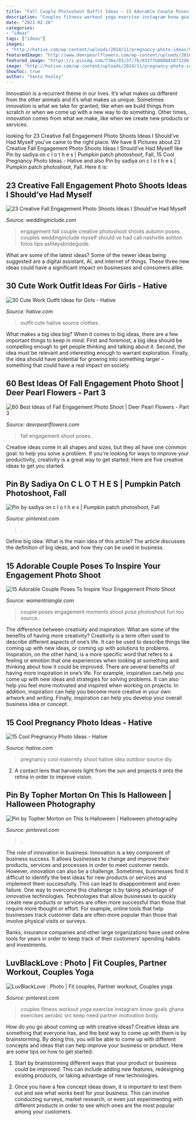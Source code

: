 ```yaml
---
title: "Fall Couple Photoshoot Outfit Ideas ~ 15 Adorable Couple Poses To Inspire Your Engagement Photo Shoot"
description: "Couples fitness workout yoga exercise instagram know goals ghana exercises aerobic src keep need partner motivation body"
date: "2023-02-26"
categories:
- "ideas"
tags: ["ideas"]
images:
- "http://hative.com/wp-content/uploads/2014/11/pregnancy-photo-ideas/5-cool-pregnancy-photo-ideas.jpg"
featuredImage: "http://www.deerpearlflowers.com/wp-content/uploads/2016/08/Fall-Engagement-Photo-Shoot-and-Poses-Ideas-49.jpg"
featured_image: "https://i.pinimg.com/736x/03/3f/7b/033f7b8688818732dbfaf41c92f306e4.jpg"
image: "http://hative.com/wp-content/uploads/2014/11/pregnancy-photo-ideas/5-cool-pregnancy-photo-ideas.jpg"
ShowToc: true
author: "Santa Dooley"
---
```



Innovation is a recurrent theme in our lives. It’s what makes us different from the other animals and it’s what makes us unique. Sometimes innovation is what we take for granted, like when we build things from scratch or when we come up with a new way to do something. Other times, innovation comes from what we make, like when we create new products or services.

	

		
looking for 23 Creative Fall Engagement Photo Shoots Ideas I Should’ve Had Myself you've came to the right place. We have 8 Pictures about 23 Creative Fall Engagement Photo Shoots Ideas I Should’ve Had Myself like Pin by sadiya on c l o t h e s | Pumpkin patch photoshoot, Fall, 15 Cool Pregnancy Photo Ideas - Hative and also Pin by sadiya on c l o t h e s | Pumpkin patch photoshoot, Fall. Here it is:
		
    
## 23 Creative Fall Engagement Photo Shoots Ideas I Should’ve Had Myself

<img loading=lazy src="https://www.weddinginclude.com/wp-content/uploads/2017/06/Engagement-photo-by-Cali-Ashton-Photography.jpg" onerror="this.onerror=null;this.src='https://tse4.mm.bing.net/th?id=OIP.oqCxgDfc6aJNjhuS6HeJ1wHaKy&amp;pid=15.1';" alt="23 Creative Fall Engagement Photo Shoots Ideas I Should’ve Had Myself">

_Source: weddinginclude.com_

>engagement fall couple creative photoshoot shoots autumn poses couples weddinginclude myself should ve had cali nashville ashton fotos tips ashleysbrideguide. 

	

What are some of the latest ideas?
Some of the newer ideas being suggested are a digital assistant, AI, and internet of things. These three new ideas could have a significant impact on businesses and consumers alike.

    
## 30 Cute Work Outfit Ideas For Girls - Hative

<img loading=lazy src="https://hative.com/wp-content/uploads/2015/02/work-outfit-ideas/23-cute-work-outfit-ideas-for-girls.jpg" onerror="this.onerror=null;this.src='https://tse2.mm.bing.net/th?id=OIP.1qMbQsBRz_qTIKna5id0UwHaK4&amp;pid=15.1';" alt="30 Cute Work Outfit Ideas for Girls - Hative">

_Source: hative.com_

>outfit cute hative source clothes. 

	

What makes a big idea big?
When it comes to big ideas, there are a few important things to keep in mind. First and foremost, a big idea should be compelling enough to get people thinking and talking about it. Second, the idea must be relevant and interesting enough to warrant exploration. Finally, the idea should have potential for growing into something larger – something that could have a real impact on society.

    
## 60 Best Ideas Of Fall Engagement Photo Shoot | Deer Pearl Flowers - Part 3

<img loading=lazy src="http://www.deerpearlflowers.com/wp-content/uploads/2016/08/Fall-Engagement-Photo-Shoot-and-Poses-Ideas-49.jpg" onerror="this.onerror=null;this.src='https://tse3.mm.bing.net/th?id=OIP.1sEjVev3SxUe0rhQ1l1p-QHaLH&amp;pid=15.1';" alt="60 Best Ideas of Fall Engagement Photo Shoot | Deer Pearl Flowers - Part 3">

_Source: deerpearlflowers.com_

>fall engagement shoot poses. 

	

Creative ideas come in all shapes and sizes, but they all have one common goal: to help you solve a problem. If you're looking for ways to improve your productivity, creativity is a great way to get started. Here are five creative ideas to get you started.

    
## Pin By Sadiya On C L O T H E S | Pumpkin Patch Photoshoot, Fall

<img loading=lazy src="https://i.pinimg.com/736x/c7/42/7c/c7427c3376a22e5486d5f8baecde2d24.jpg" onerror="this.onerror=null;this.src='https://tse1.mm.bing.net/th?id=OIP.fWea-AZQImNbl1zcUGxJxgHaHa&amp;pid=15.1';" alt="Pin by sadiya on c l o t h e s | Pumpkin patch photoshoot, Fall">

_Source: pinterest.com_

>. 

	

Define big idea: What is the main idea of this article?
The article discusses the definition of big ideas, and how they can be used in business.

    
## 15 Adorable Couple Poses To Inspire Your Engagement Photo Shoot

<img loading=lazy src="https://www.womentriangle.com/wp-content/uploads/2016/07/chilling-moments.jpg" onerror="this.onerror=null;this.src='https://tse2.mm.bing.net/th?id=OIP.KA-NfKEm_FX8jFpSRKJGJgHaLH&amp;pid=15.1';" alt="15 Adorable Couple Poses To Inspire Your Engagement Photo Shoot">

_Source: womentriangle.com_

>couple poses engagement moments shoot pose photoshoot fun too source. 

	

The difference between creativity and inspiration: What are some of the benefits of having more creativity?
Creativity is a term often used to describe different aspects of one’s life. It can be used to describe things like coming up with new ideas, or coming up with solutions to problems. Inspiration, on the other hand, is a more specific word that refers to a feeling or emotion that one experiences when looking at something and thinking about how it could be improved.
There are several benefits of having more inspiration in one’s life. For example, inspiration can help you come up with new ideas and strategies for solving problems. It can also help you feel more motivated and inspired when working on projects. In addition, inspiration can help you become more creative in your own artwork and writing. Finally, inspiration can help you develop your overall business idea or concept.

    
## 15 Cool Pregnancy Photo Ideas - Hative

<img loading=lazy src="http://hative.com/wp-content/uploads/2014/11/pregnancy-photo-ideas/5-cool-pregnancy-photo-ideas.jpg" onerror="this.onerror=null;this.src='https://tse4.mm.bing.net/th?id=OIP.afOQ9INkTX-N4ExvpyYeAwHaLH&amp;pid=15.1';" alt="15 Cool Pregnancy Photo Ideas - Hative">

_Source: hative.com_

>pregnancy cool maternity shoot hative idea outdoor source diy. 

	

2. A contact lens that harvests light from the sun and projects it onto the retina in order to improve vision.

    
## Pin By Topher Morton On This Is Halloween | Halloween Photography

<img loading=lazy src="https://i.pinimg.com/736x/03/3f/7b/033f7b8688818732dbfaf41c92f306e4.jpg" onerror="this.onerror=null;this.src='https://tse1.mm.bing.net/th?id=OIP.UbkoS_3MxtxsOXU4ZNonOAHaLD&amp;pid=15.1';" alt="Pin by Topher Morton on This Is Halloween | Halloween photography">

_Source: pinterest.com_

>. 

	

The role of innovation in business:
Innovation is a key component of business success. It allows businesses to change and improve their products, services and processes in order to meet customer needs. However, innovation can also be a challenge. Sometimes, businesses find it difficult to identify the best ideas for new products or services and implement them successfully. This can lead to disappointment and even failure.
One way to overcome this challenge is by taking advantage of innovative technologies. Technologies that allow businesses to quickly create new products or services are often more successful than those that require more thought or effort. For example, online tools that help businesses track customer data are often more popular than those that involve physical visits or surveys.

Banks, insurance companies and other large organizations have used online tools for years in order to keep track of their customers’ spending habits and investments.

    
## LuvBlackLove : Photo | Fit Couples, Partner Workout, Couples Yoga

<img loading=lazy src="https://i.pinimg.com/736x/d8/89/7a/d8897a714293c832dbf1bb819ae55766--fitness-couples-fit-couples.jpg" onerror="this.onerror=null;this.src='https://tse3.mm.bing.net/th?id=OIP.rHpbgMMcxMs9SsqRi5-omgHaHa&amp;pid=15.1';" alt="LuvBlackLove : Photo | Fit couples, Partner workout, Couples yoga">

_Source: pinterest.com_

>couples fitness workout yoga exercise instagram know goals ghana exercises aerobic src keep need partner motivation body. 

	

How do you go about coming up with creative ideas?
Creative ideas are something that everyone has, and the best way to come up with them is by brainstorming. By doing this, you will be able to come up with different concepts and ideas that can help improve your business or product. Here are some tips on how to get started:
1. Start by brainstorming different ways that your product or business could be improved. This can include adding new features, redesigning existing products, or taking advantage of new technologies.

2. Once you have a few concept ideas down, it is important to test them out and see what works best for your business. This can involve conducting surveys, market research, or even just experimenting with different products in order to see which ones are the most popular among your customers.


